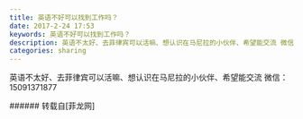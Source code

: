 ```yaml
---
title: 英语不好可以找到工作吗？
date: 2017-2-24 17:53
keywords: 英语不好可以找到工作吗？
description: 英语不太好、去菲律宾可以活嘛、想认识在马尼拉的小伙伴、希望能交流 微信：15091371877
categories: sharing
---
```

<td class="t_f" id="postmessage_564479">

英语不太好、去菲律宾可以活嘛、想认识在马尼拉的小伙伴、希望能交流<img alt="" border="0" class="zoom" data-cf-modified-f8d4611dd910ec1430dc0f16-="" file="http://www.flw.ph//mobcent//app/data/phiz/default/07.png" id="aimg_A3pZ7" lazyloadthumb="1" onclick="" onmouseover="" src="http://www.flw.ph//mobcent//app/data/phiz/default/07.png"/> 微信：15091371877<br/>
<img alt="" border="0" class="zoom" data-cf-modified-f8d4611dd910ec1430dc0f16-="" file="http://www.flw.ph/data/appbyme/upload/image/201702/24/WWfpjK5jpNol.jpg" id="aimg_o3lvE" lazyloadthumb="1" onclick="" onmouseover="" src="http://www.flw.ph/data/appbyme/upload/image/201702/24/WWfpjK5jpNol.jpg"/><br/>
</td>
###### 转载自[菲龙网]